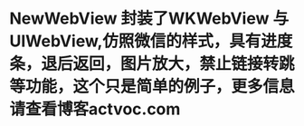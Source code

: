 # NewWebView 封装了WKWebView 与 UIWebView,仿照微信的样式，具有进度条，退后返回，图片放大，禁止链接转跳等功能，这个只是简单的例子，更多信息请查看博客actvoc.com